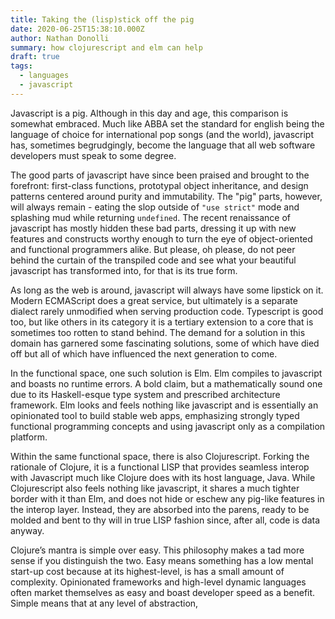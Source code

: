 ```yaml
---
title: Taking the (lisp)stick off the pig
date: 2020-06-25T15:38:10.000Z
author: Nathan Donolli
summary: how clojurescript and elm can help
draft: true
tags:
  - languages
  - javascript
---
```


Javascript is a pig. Although in this day and age, this comparison is somewhat embraced.  Much like ABBA set the standard for english being the language of choice for international pop songs (and the world), javascript has, sometimes begrudgingly, become the language that all web software developers must speak to some degree.

The good parts of javascript have since been praised and brought to the forefront: first-class functions, prototypal object inheritance, and design patterns centered around purity and immutability.  The "pig" parts, however, will always remain - eating the slop outside of `"use strict"` mode and splashing mud while returning `undefined`.  The recent renaissance of javascript has mostly hidden these bad parts, dressing it up with new features and constructs worthy enough to turn the eye of object-oriented and functional programmers alike.  But please, oh please, do not peer behind the curtain of the transpiled code and see what your beautiful javascript has transformed into, for that is its true form.

As long as the web is around, javascript will always have some lipstick on it.  Modern ECMAScript does a great service, but ultimately is a separate dialect rarely unmodified when serving production code.  Typescript is good too, but like others in its category it is a tertiary extension to a core that is sometimes too rotten to stand behind.  The demand for a solution in this domain has garnered some fascinating solutions, some of which have died off but all of which have influenced the next generation to come.

In the functional space, one such solution is Elm.  Elm compiles to javascript and boasts no runtime errors.  A bold claim, but a mathematically sound one due to its Haskell-esque type system and prescribed architecture framework.  Elm looks and feels nothing like javascript and is essentially an opinionated tool to build stable web apps, emphasizing strongly typed functional programming concepts and using javascript only as a compilation platform. 

Within the same functional space, there is also Clojurescript.  Forking the rationale of Clojure, it is a functional LISP that provides seamless interop with Javascript much like Clojure does with its host language, Java.  While Clojurescript also feels nothing like javascript, it shares a much tighter border with it than Elm, and does not hide or eschew any pig-like features in the interop layer.  Instead, they are absorbed into the parens, ready to be molded and bent to thy will in true LISP fashion since, after all, code is data anyway.

Clojure’s mantra is simple over easy.  This philosophy makes a tad more sense if you distinguish the two.  Easy means something has a low mental start-up cost because at its highest-level, is has a small amount of complexity.  Opinionated frameworks and high-level dynamic languages often market themselves as easy and boast developer speed as a benefit.  Simple means that at any level of abstraction, 